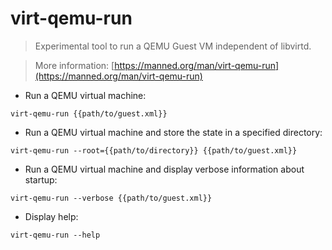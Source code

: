 # virt-qemu-run

> Experimental tool to run a QEMU Guest VM independent of libvirtd.

> More information: [https://manned.org/man/virt-qemu-run](https://manned.org/man/virt-qemu-run)

- Run a QEMU virtual machine:

`virt-qemu-run {{path/to/guest.xml}}`

- Run a QEMU virtual machine and store the state in a specified directory:

`virt-qemu-run --root={{path/to/directory}} {{path/to/guest.xml}}`

- Run a QEMU virtual machine and display verbose information about startup:

`virt-qemu-run --verbose {{path/to/guest.xml}}`

- Display help:

`virt-qemu-run --help`
